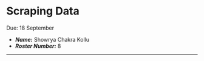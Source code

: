 Scraping Data
=============
Due: 18 September
- ***Name:*** Showrya Chakra Kollu
- ***Roster Number:*** 8

----
